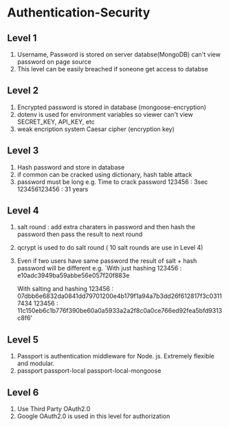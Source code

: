 # Authentication-Security

## Level 1
  1. Username, Password is stored on server databse(MongoDB) can't view password on page source
  2. This level can be easily breached if soneone get access to databse
  
## Level 2
  1. Encrypted password is stored in database (mongoose-encryption)
  2. dotenv is used for environment variables so viewer can't view SECRET_KEY, API_KEY, etc
  3. weak encription system Caesar cipher (encryption key)
  
## Level 3
  1. Hash password and store in database
  2. if common can be cracked using dictionary, hash table attack
  3. password must be long 
      e.g. Time to crack password
      123456 : 3sec
      123456123456 : 31 years

## Level 4
  1. salt round : add extra charaters in password and then hash the password then pass the result to next round 
  2. qcrypt is used to do salt round ( 10 salt rounds are use in Level 4)
  3. Even if two users have same password the result of salt + hash password will be different
      e.g. 
        `With just hashing
        123456 : e10adc3949ba59abbe56e057f20f883e
        
        With salting and hashing
        123456 : 07dbb6e6832da0841dd79701200e4b179f1a94a7b3dd26f612817f3c03117434
        123456 : 11c150eb6c1b776f390be60a0a5933a2a2f8c0a0ce766ed92fea5bfd9313c8f6'
        
 ## Level 5
  1. Passport is authentication middleware for Node. js. Extremely flexible and modular.
  2. passport passport-local passport-local-mongoose

## Level 6
  1. Use Third Party OAuth2.0
  2. Google OAuth2.0 is used in this level for authorization
